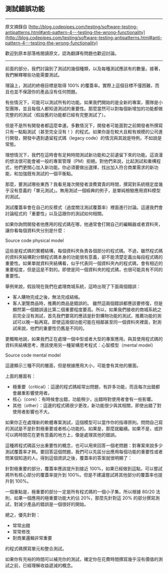 ## 測試錯誤功能

-----
原文摘錄自 [http://blog.codepipes.com/testing/software-testing-antipatterns.html#anti-pattern-4---testing-the-wrong-functionality](http://blog.codepipes.com/testing/software-testing-antipatterns.html#anti-pattern-4---testing-the-wrong-functionality)

歡迎到原本部落格閱讀原文，認為翻譯有問題也歡迎討論。

-----

前面的部分，我們討論到了測試的幾個種類，以及每種測試應該有的數量。接著，我們解釋哪些功能需要測試。

理論上，測試的終極目標是取得 100% 的覆蓋率。實際上這個目標不僅困難，而且也並不保證你的產品沒有任何問題。

有些情況下，可能可以測試所有的功能。如果我們開始的是全新的專案，團隊是小型團隊，並且每個人都知道測試的重要性。那麼當然可以對每個新增加的功能都做完整的的測試（假設舊的功能都已經有完整測試了）。

但是不是所有開發者都這麼幸運。多數情況下，開發者可能面對之前開發者所撰寫只有一點點測試（甚至完全沒有！）的程式。如果你是在較大且較有規模的公司進行開發，開發中遇到遺留程式碼（legacy code）的情況與其說是特例，不如說是常態。

理想情況下，我們在這時會有足夠時間測試新功能和之前遺留下來的功能。這浪漫的想法很可能會被一般的專案管理（PM）拒絕。對他們來說，比起測試和重構程式，他們更關心加入新功能。你必須要做出選擇，找出加入符合商業需求的新功能，和加強既有測試的一個平衡點。

那麼，要測試哪些東西？我看見幾次開發者浪費寶貴的時間，撰寫對系統穩定度幾乎沒有意義的「單元測試」。無用測試一個經典的例子，是單純檢驗應用資料模型的測試。

測試覆蓋率會在自己的反模式（過度關注測試覆蓋率）裡面進行討論。這邊我們會討論程式的「重要性」以及這跟你的測試如何相關。

如果你詢問開發者他應用的程式碼在哪，他通常會打開自己的編輯器或者資料夾，讓你看每個資料夾分別是什麼：

Source code physical model

這些是程式碼的實體結構，每個資料夾負責各個部分的程式碼。不過，雖然程式碼的資料夾結構對分類程式碼本身的功能很有意義，卻不能清楚定義出每段程式碼的重要性。如果單就資料夾結構看，似乎代表同一個資料夾內的程式碼，會有相近的重要程度，但是這是不對的。即使是同一個資料夾的程式碼，也很可能具有不同的重要性。

舉例來說，假設現在我們在處理商城系統，這時出現了下面兩個錯誤：

* 客人購物完成之後，無法完成結帳。
* 客人瀏覽商品時，推薦的商品是錯誤的。
雖然這兩個錯誤都應該要修復，但是顯然第一個錯誤遠比第二個重要程度要高。所以，如果我們接收的商城系統之前完全沒有測試，首先我們要寫的應該是針對購物功能的測試，推薦功能的測試可以晚一點再寫。即使這兩個功能可能在相鄰甚至同一個資料夾裡面，對測試來說，他們的重要性仍舊是不同的。

更概略地說，如果我們正在處理一個中型或者大型的專案應用。與其使用程式碼的資料夾結構思考，應該使用另一種架構思考程式：心智模型（mental model）

Source code mental model 

這邊顯示三種不同的層面，但是根據應用大小，可能會有其他的層面。

上面的層面有：

* 極重要（critical）：這邊的程式碼經常出問題，有許多功能，而且每次出錯都會嚴重影響使用者。
* 核心（core）：有時候會出錯，功能稍少，出錯時對使用者會有一些影響。
* 其他（other）：這邊的程式碼很少更改，新功能很少與其相關，即使出錯了對使用者影響也不大。

如果你正在處理新的軟體專案測試，這個模型可以當作你的指導原則。問問自己寫的測試是不是針對極重要或者核心功能的。如果是，那麼就繼續。如果不是，或許可以將時間花在更有意義的地方上，像是處理其他的錯誤。

這種將程式碼區分出重要性的概念，也可以用來回答一個老問題：對專案來說多少測試覆蓋率才夠。要回答這個問題，我們可以先區分出應用每個功能的重要性或者問某個知道的人。得到這個資訊之後，覆蓋率的答案就很明顯了：

針對極重要的部分，覆蓋率應該提升到接近 100%，如果已經做到這點，可以嘗試將所有核心部分的覆蓋率提升到 100%。但是不建議嘗試將其他部分的覆蓋率也提升到 100%。

一個重點是，極重要的部分一定是所有程式碼的一個小子集。所以根據 80/20 法則，如果一個應用的極重要功能大約佔 20%，那麼先針對這 20% 的部分撰寫測試，對減少產品的錯誤是一個很好的開始。

總之，優先針對： 

* 常常出錯
* 常常修改
* 對商業邏輯非常重要

的程式碼撰寫單元和整合測試。

如果你有充裕的時間可以補充你的測試，確定你在花費時間撰寫幾乎沒有價值的測試之前，已經理解收益遞減的概念。
